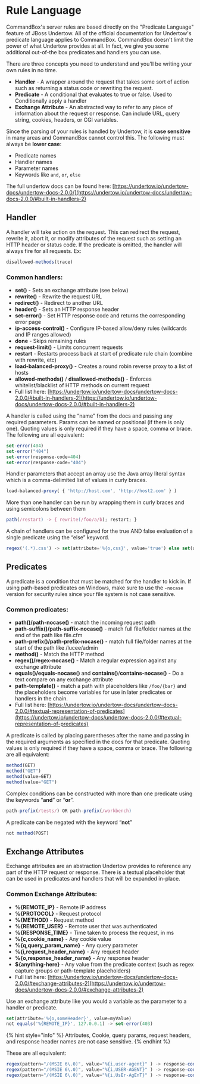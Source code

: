 # Rule Language

CommandBox's server rules are based directly on the "Predicate Language" feature of JBoss Undertow.  All of the official documentation for Undertow's predicate language applies to CommandBox. CommandBox doesn't limit the power of what Undertow provides at all.  In fact, we give you some additional out-of-the box predicates and handlers you can use.

There are three concepts you need to understand and you'll be writing your own rules in no time.

* **Handler** - A wrapper around the request that takes some sort of action such as returning a status code or rewriting the request.
* **Predicate** - A conditional that evaluates to true or false.  Used to Conditionally apply a handler
* **Exchange Attribute** - An abstracted way to refer to any piece of information about the request or response.  Can include URL, query string, cookies, headers, or CGI variables.

Since the parsing of your rules is handled by Undertow, it is **case sensitive** in many areas and CommandBox cannot control this.  The following must always be **lower case**:

* Predicate names
* Handler names
* Parameter names
* Keywords like `and`, `or`, `else`

The full undertow docs can be found here: [https://undertow.io/undertow-docs/undertow-docs-2.0.0/](https://undertow.io/undertow-docs/undertow-docs-2.0.0/#built-in-handlers-2)

## Handler

A handler will take action on the request. This can redirect the request, rewrite it, abort it, or modify attributes of the request such as setting an HTTP header or status code. If the predicate is omitted, the handler will always fire for all requests. Ex:

```javascript
disallowed-methods(trace)
```

### Common handlers:

* **set()** - Sets an exchange attribute (see below)
* **rewrite()** - Rewrite the request URL
* **redirect()** - Redirect to another URL
* **header()** - Sets an HTTP response header
* **set-error()** - Set HTTP response code and returns the corresponding error page
* **ip-access-control()** - Configure IP-based allow/deny rules (wildcards and IP ranges allowed)
* **done** - Skips remaining rules
* **request-limit()** - Limits concurrent requests
* **restart** - Restarts process back at start of predicate rule chain (combine with rewrite, etc)
* **load-balanced-proxy()** - Creates a round robin reverse proxy to a list of hosts
* **allowed-methods()** / **disallowed-methods()** - Enforces whitelist/blacklist of HTTP methods on current request
* Full list here: [https://undertow.io/undertow-docs/undertow-docs-2.0.0/#built-in-handlers-2](https://undertow.io/undertow-docs/undertow-docs-2.0.0/#built-in-handlers-2)

A handler is called using the “name” from the docs and passing any required parameters. Params can be named or positional (if there is only one). Quoting values is only required if they have a space, comma or brace.  The following are all equivalent:

```javascript
set-error(404)
set-error("404")
set-error(response-code=404)
set-error(response-code="404")
```

Handler parameters that accept an array use the Java array literal syntax which is a comma-delimited list of values in curly braces.

```javascript
load-balanced-proxy( { 'http://host.com', 'http://host2.com' } )
```

More than one handler can be run by wrapping them in curly braces and using semicolons between them

```javascript
path(/restart) -> { rewrite(/foo/a/b); restart; }
```

A chain of handlers can be configured for the true AND false evaluation of a single predicate using the “else” keyword.

```javascript
regex('(.*).css') -> set(attribute='%{o,css}', value='true') else set(attribute='%{o,css}', value='false');
```

## Predicates

A predicate is a condition that must be matched for the handler to kick in. If using path-based predicates on Windows, make sure to use the `-nocase` version for security rules since your file system is not case sensitive.

### Common predicates:

* **path()/path-nocase()** - match the incoming request path
* **path-suffix()/path-suffix-nocase()** - match full file/folder names at the end of the path like file.cfm
* **path-prefix()/path-prefix-nocase()** - match full file/folder names at the start of the path like /lucee/admin
* **method()** - Match the HTTP method
* **regex()/regex-nocase()** - Match a regular expression against any exchange attribute
* **equals()/equals-nocase()** and **contains()**/**contains-nocase()** - Do a text compare on any exchange attribute
* **path-template()** - match a path with placeholders like `/foo/{bar}` and the placeholders become variables for use in later predicates or handlers in the chain.&#x20;
* Full list here: [https://undertow.io/undertow-docs/undertow-docs-2.0.0/#textual-representation-of-predicates](https://undertow.io/undertow-docs/undertow-docs-2.0.0/#textual-representation-of-predicates)

A predicate is called by placing parentheses after the name and passing in the required arguments as specified in the docs for that predicate. Quoting values is only required if they have a space, comma or brace.   The following are all equivalent:

```javascript
method(GET)
method("GET")
method(value=GET)
method(value="GET")
```

Complex conditions can be constructed with more than one predicate using the keywords “**and**” or “**or**”.

```javascript
path-prefix(/tests/) OR path-prefix(/workbench)
```

A predicate can be negated with the keyword “**not**”

```javascript
not method(POST)
```

## Exchange Attributes

Exchange attributes are an abstraction Undertow provides to reference any part of the HTTP request or response. There is a textual placeholder that can be used in predicates and handlers that will be expanded in-place.&#x20;

### Common Exchange Attributes:

* **%{REMOTE\_IP}** - Remote IP address
* **%{PROTOCOL}** - Request protocol
* **%{METHOD}** - Request method
* **%{REMOTE\_USER}** - Remote user that was authenticated
* **%{RESPONSE\_TIME}** - Time taken to process the request, in ms
* **%{c,cookie\_name}** - Any cookie value
* **%{q,query\_param\_name}** - Any query parameter
* **%{i,request\_header\_name}** - Any request header
* **%{o,response\_header\_name}** - Any response header
* **${anything-here}** - Any value from the predicate context (such as regex capture groups or path-template placeholders)
* Full list here: [https://undertow.io/undertow-docs/undertow-docs-2.0.0/#exchange-attributes-2](https://undertow.io/undertow-docs/undertow-docs-2.0.0/#exchange-attributes-2)

Use an exchange attribute like you would a variable as the parameter to a handler or predicate.

```javascript
set(attribute='%{o,someHeader}', value=myValue)
not equals('%{REMOTE_IP}', 127.0.0.1) -> set-error(403)
```

{% hint style="info" %}
Attributes, Cookie, query params, request headers, and response header names are not case sensitive.&#x20;
{% endhint %}

These are all equivalent:

```javascript
regex(pattern="/(MSIE 6\.0)", value="%{i,user-agent}" ) -> response-code( 404 )
regex(pattern="/(MSIE 6\.0)", value="%{i,USER-AGENT}" ) -> response-code( 404 )
regex(pattern="/(MSIE 6\.0)", value="%{i,UsEr-AgEnT}" ) -> response-code( 404 )
```

